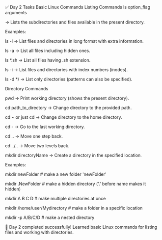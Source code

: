 ✅ Day 2 Tasks
Basic Linux Commands
Listing Commands
ls option_flag arguments


→ Lists the subdirectories and files available in the present directory.

Examples:

ls -l → List files and directories in long format with extra information.

ls -a → List all files including hidden ones.

ls *.sh → List all files having .sh extension.

ls -i → List files and directories with index numbers (inodes).

ls -d */ → List only directories (patterns can also be specified).

Directory Commands

pwd → Print working directory (shows the present directory).

cd path_to_directory → Change directory to the provided path.

cd ~ or just cd → Change directory to the home directory.

cd - → Go to the last working directory.

cd .. → Move one step back.

cd ../.. → Move two levels back.

mkdir directoryName → Create a directory in the specified location.

Examples:

mkdir newFolder              # make a new folder 'newFolder'

mkdir .NewFolder             # make a hidden directory ('.' before name makes it hidden)

mkdir A B C D                # make multiple directories at once

mkdir /home/user/Mydirectory # make a folder in a specific location

mkdir -p A/B/C/D             # make a nested directory


📅 Day 2 completed successfully!
Learned basic Linux commands for listing files and working with directories.